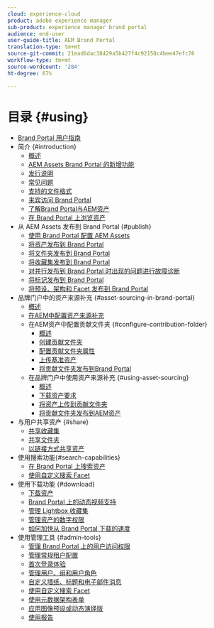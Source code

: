 ```yaml
---
cloud: experience-cloud
product: adobe experience manager
sub-product: experience manager brand portal
audience: end-user
user-guide-title: AEM Brand Portal
translation-type: tm+mt
source-git-commit: 21ead6dac38429a5b427f4c92150c4bee47efc76
workflow-type: tm+mt
source-wordcount: '284'
ht-degree: 67%

---
```



# 目录 {#using}

+ [Brand Portal 用户指南](using/home.md)
+ 简介 {#introduction}
   + [概述](using/brand-portal.md)
   + [AEM Assets Brand Portal 的新增功能](using/whats-new.md)
   + [发行说明](using/brand-portal-release-notes.md)
   + [常见问题](using/brand-portal-faqs.md)
   + [支持的文件格式](using/brand-portal-supported-formats.md)
   + [来宾访问 Brand Portal](using/guest-access.md)
   + [了解Brand Portal与AEM资产](https://helpx.adobe.com/experience-manager/kt/assets/using/brand-portal-article-understand.html)
   + [在 Brand Portal 上浏览资产](using/browse-assets-brand-portal.md)
+ 从 AEM Assets 发布到 Brand Portal {#publish}
   + [使用 Brand Portal 配置 AEM Assets](using/configure-aem-assets-with-brand-portal.md)
   + [将资产发布到 Brand Portal](https://docs.adobe.com/content/help/en/experience-manager-65/assets/brandportal/brand-portal-publish-assets.html)
   + [将文件夹发布到 Brand Portal](https://docs.adobe.com/content/help/en/experience-manager-65/assets/brandportal/brand-portal-publish-folder.html)
   + [将收藏集发布到 Brand Portal](https://docs.adobe.com/content/help/en/experience-manager-65/assets/brandportal/brand-portal-publish-collection.html)
   + [对并行发布到 Brand Portal 时出现的问题进行故障诊断](using/troubleshoot-parallel-publishing.md)
   + [将标记发布到 Brand Portal](using/brand-portal-publish-tags.md)
   + [将预设、架构和 Facet 发布到 Brand Portal](using/publish-schema-search-facets-presets.md)
+ 品牌门户中的资产来源补充 {#asset-sourcing-in-brand-portal}
   + [概述](using/brand-portal-asset-sourcing.md)
   + [在AEM中配置资产来源补充](using/brand-portal-configure-asset-sourcing.md)
   + 在AEM资产中配置贡献文件夹 {#configure-contribution-folder}
      + [概述](using/brand-portal-contribution-folder.md)
      + [创建贡献文件夹](using/brand-portal-create-contribution-folder.md)
      + [配置贡献文件夹属性](using/brand-portal-configure-contribution-folder-properties.md)
      + [上传基准资产](using/brand-portal-upload-baseline-assets.md)
      + [将贡献文件夹发布到Brand Portal](using/brand-portal-publish-contribution-folder-to-brand-portal.md)
   + 在品牌门户中使用资产来源补充 {#using-asset-sourcing}
      + [概述](using/brand-portal-overiew-using-asset-sourcing.md)
      + [下载资产要求](using/brand-portal-download-asset-requirements.md)
      + [将资产上传到贡献文件夹](using/brand-portal-upload-assets-to-contribution-folder.md)
      + [将贡献文件夹发布到AEM资产](using/brand-portal-publish-contribution-folder-to-aem-assets.md)
+ 与用户共享资产 {#share}
   + [共享收藏集](using/brand-portal-share-collection.md)
   + [共享文件夹](using/brand-portal-sharing-folders.md)
   + [以链接方式共享资产](using/brand-portal-link-share.md)
+ 使用搜索功能{#search-capabilities}
   + [在 Brand Portal 上搜索资产](using/brand-portal-searching.md)
   + [使用自定义搜索 Facet](using/brand-portal-search-facets.md)
+ 使用下载功能 {#download}
   + [下载资产](using/brand-portal-download-users.md)
   + [Brand Portal 上的动态视频支持](using/dynamic-video-brand-portal.md)
   + [管理 Lightbox 收藏集](using/brand-portal-light-box.md)
   + [管理资产的数字权限](using/manage-digital-rights-of-assets.md)
   + [如何加快从 Brand Portal 下载的速度](using/accelerated-download.md)
+ 使用管理工具 {#admin-tools}
   + [管理 Brand Portal 上的用户访问权限](using/access-configurations-brand-portal.md)
   + [管理常规租户配置](using/brand-portal-general-configuration.md)
   + [首次登录体验](using/brand-portal-onboarding.md)
   + [管理用户、组和用户角色](using/brand-portal-adding-users.md)
   + [自定义墙纸、标题和电子邮件消息](using/brand-portal-branding.md)
   + [使用自定义搜索 Facet](using/brand-portal-search-facets.md)
   + [使用元数据架构表单](using/brand-portal-metadata-schemas.md)
   + [应用图像预设或动态演绎版](using/brand-portal-image-presets.md)
   + [使用报告](using/brand-portal-reports.md)

